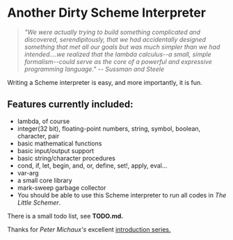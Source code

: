 Another Dirty Scheme Interpreter
================================

> *"We were actually trying to build something complicated and 
discovered, serendipitously, that we had accidentally designed 
something that met all our goals but was much simpler than we
had intended....we realized that the lambda calculus--a small,
simple formalism--could serve as the core of a powerful and 
expressive programming language." -- Sussman and Steele*

Writing a Scheme interpreter is easy, and more importantly,
it is fun.


Features currently included:
-----------------
+ lambda, of course
+ integer(32 bit), floating-point numbers, string, symbol, boolean,
character, pair
+ basic mathematical functions
+ basic input/output support
+ basic string/character procedures
+ cond, if, let, begin, and, or, define, set!, apply, eval...
+ var-arg
+ a small core library
+ mark-sweep garbage collector
+ You should be able to use this Scheme interpreter to run all
codes in *The Little Schemer*.

There is a small todo list, see **TODO.md.**

Thanks for *Peter Michaux's* excellent 
[introduction series.](http://peter.michaux.ca/articles/scheme-from-scratch-introduction)

